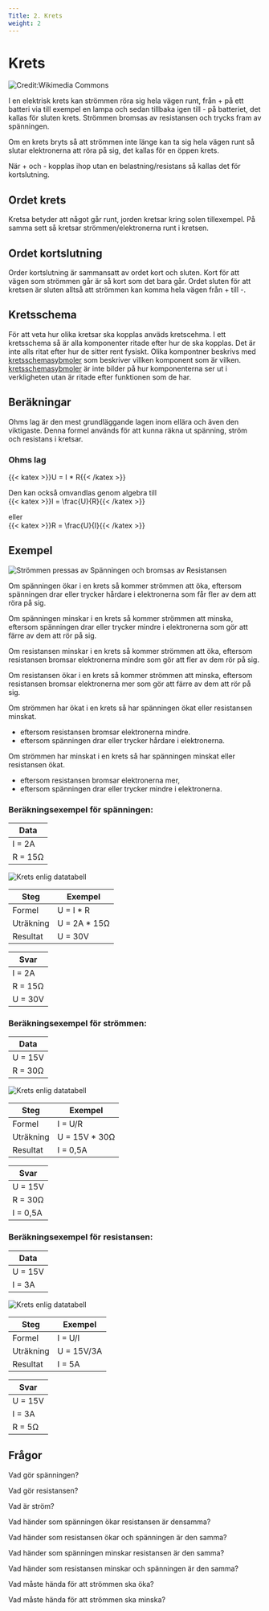 ```yaml
---
Title: 2. Krets
weight: 2
---
```

# Krets

![Credit:Wikimedia Commons](/electriccircuit.svg)

I en elektrisk krets kan strömmen röra sig hela vägen runt, från + på ett batteri via till exempel en lampa och sedan tillbaka igen till - på batteriet, det kallas för sluten krets. Strömmen bromsas av resistansen och trycks fram av spänningen.

Om en krets bryts så att strömmen inte länge kan ta sig hela vägen runt så slutar elektronerna att röra på sig, det kallas för en öppen krets.

När + och - kopplas ihop utan en belastning/resistans så kallas det för kortslutning.

## Ordet krets
Kretsa betyder att något går runt, jorden kretsar kring solen tillexempel.
På samma sett så kretsar strömmen/elektronerna runt i kretsen.

## Ordet kortslutning
Order kortslutning är sammansatt av ordet kort och sluten. Kort för att vägen som strömmen går är så kort som det bara går. Ordet sluten för att kretsen är sluten alltså att strömmen kan komma hela vägen från + till -.

## Kretsschema
För att veta hur olika kretsar ska kopplas anväds kretscehma. I ett kretsschema så är alla komponenter ritade efter hur de ska kopplas. Det är inte alls ritat efter hur de sitter rent fysiskt. Olika kompontner beskrivs med [kretsschemasybmoler](/posts/kretsschemasymboler) som beskriver villken komponent som är vilken. [kretsschemasybmoler](/posts/kretsschemasymboler) är inte bilder på hur komponenterna ser ut i verkligheten utan är ritade efter funktionen som de har. 

## Beräkningar
Ohms lag är den mest grundläggande lagen inom ellära och även den viktigaste.
Denna formel används för att kunna räkna ut spänning, ström och resistans 
i kretsar.

### Ohms lag  
{{< katex >}}U = I * R{{< /katex >}} 

Den kan också omvandlas genom algebra till  
{{< katex >}}I = \frac{U}{R}{{< /katex >}}

eller  
{{< katex >}}R = \frac{U}{I}{{< /katex >}}

## Exempel

![ Strömmen pressas av Spänningen och bromsas av Resistansen ](/Ohms-law.jpeg)

Om spänningen ökar i en krets så kommer strömmen att öka, 
eftersom spänningen drar eller trycker hårdare i elektronerna som får fler av dem att röra på sig.

Om spänningen minskar i en krets så kommer strömmen att minska, 
eftersom spänningen drar eller trycker mindre i elektronerna som gör att färre av dem att rör på sig.

Om resistansen minskar i en krets så kommer strömmen att öka, 
eftersom resistansen bromsar elektronerna mindre som gör att fler av dem rör på sig.

Om resistansen ökar i en krets så kommer strömmen att minska,
eftersom resistansen bromsar elektronerna mer som gör att färre av dem att rör på sig.

Om strömmen har ökat i en krets så har spänningen ökat eller resistansen minskat.

 * eftersom resistansen bromsar elektronerna mindre.
 * eftersom spänningen drar eller trycker hårdare i elektronerna.

Om strömmen har minskat i en krets så har spänningen minskat eller resistansen ökat.

 * eftersom resistansen bromsar elektronerna mer,
 * eftersom spänningen drar eller trycker mindre i elektronerna.

### Beräkningsexempel för spänningen:

| Data       |
| ---------- |
| I = 2A     | 
| R = 15Ω    | 

![ Krets enlig datatabell ](/ohmslaw1.png)

| Steg      | Exempel      |
| --------- | ------------ |
| Formel    | U = I * R    |
| Uträkning | U = 2A * 15Ω |
| Resultat  | U = 30V      |

| Svar       |
| ---------- |
| I = 2A     | 
| R = 15Ω    | 
| U = 30V    | 

### Beräkningsexempel för strömmen:

| Data       |
| ---------- |
| U = 15V    | 
| R = 30Ω    | 

![ Krets enlig datatabell ](/ohmslaw2.png)

| Steg       | Exempel       |
| ---------- | ------------- |
| Formel     | I = U/R       |
| Uträkning  | U = 15V * 30Ω |
| Resultat   | I = 0,5A      |

| Svar       |
| ---------- |
| U = 15V    | 
| R = 30Ω    | 
| I = 0,5A   | 

### Beräkningsexempel för resistansen:

| Data       |
| ---------- |
| U = 15V    | 
| I = 3A     | 

![ Krets enlig datatabell ](/ohmslaw2.png)

| Steg      | Exempel      |
| --------- | ------------ |
| Formel    | I = U/I      |
| Uträkning | U = 15V/3A   |
| Resultat  | I = 5A       |

| Svar      |
| ---------- |
| U = 15V    |
| I = 3A     | 
| R = 5Ω     |

## Frågor

Vad gör spänningen?

Vad gör resistansen?

Vad är ström?

Vad händer som spänningen ökar resistansen är densamma?

Vad händer som resistansen ökar och spänningen är den samma?

Vad händer som spänningen minskar resistansen är den samma?

Vad händer som resistansen minskar och spänningen är den samma?

Vad måste hända för att strömmen ska öka?

Vad måste hända för att strömmen ska minska?

